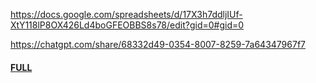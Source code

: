 
https://docs.google.com/spreadsheets/d/17X3h7ddljIUf-XtY118lP8OX426Ld4boGFEOBBS8s78/edit?gid=0#gid=0



https://chatgpt.com/share/68332d49-0354-8007-8259-7a64347967f7










 #### [FULL](https://chatgpt.com/share/67cefca0-65f0-800b-b992-9356489792cd)
